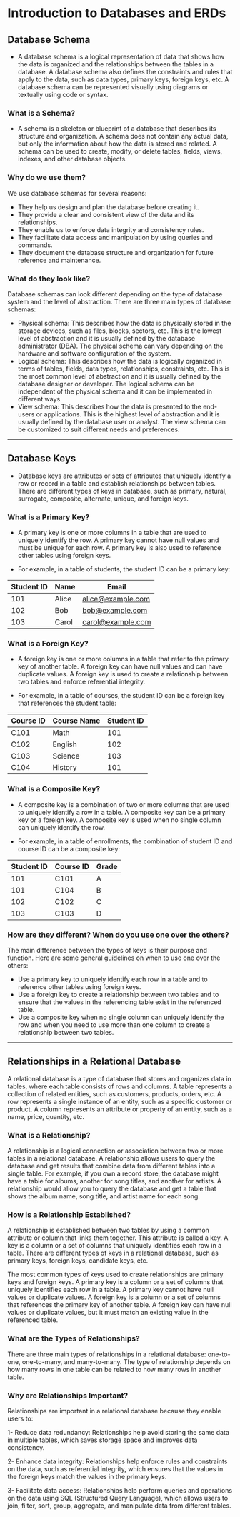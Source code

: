 # Introduction to Databases and ERDs

## Database Schema

- A database schema is a logical representation of data that shows how the data is organized and the relationships between the tables in a database. A database schema also defines the constraints and rules that apply to the data, such as data types, primary keys, foreign keys, etc. A database schema can be represented visually using diagrams or textually using code or syntax.

### What is a Schema?

- A schema is a skeleton or blueprint of a database that describes its structure and organization. A schema does not contain any actual data, but only the information about how the data is stored and related. A schema can be used to create, modify, or delete tables, fields, views, indexes, and other database objects.

### Why do we use them?

We use database schemas for several reasons:

- They help us design and plan the database before creating it.
- They provide a clear and consistent view of the data and its relationships.
- They enable us to enforce data integrity and consistency rules.
- They facilitate data access and manipulation by using queries and commands.
- They document the database structure and organization for future reference and maintenance.

### What do they look like?

Database schemas can look different depending on the type of database system and the level of abstraction. There are three main types of database schemas:

- Physical schema: This describes how the data is physically stored in the storage devices, such as files, blocks, sectors, etc. This is the lowest level of abstraction and it is usually defined by the database administrator (DBA). The physical schema can vary depending on the hardware and software configuration of the system.
- Logical schema: This describes how the data is logically organized in terms of tables, fields, data types, relationships, constraints, etc. This is the most common level of abstraction and it is usually defined by the database designer or developer. The logical schema can be independent of the physical schema and it can be implemented in different ways.
- View schema: This describes how the data is presented to the end-users or applications. This is the highest level of abstraction and it is usually defined by the database user or analyst. The view schema can be customized to suit different needs and preferences.

---

## Database Keys

- Database keys are attributes or sets of attributes that uniquely identify a row or record in a table and establish relationships between tables. There are different types of keys in database, such as primary, natural, surrogate, composite, alternate, unique, and foreign keys.

### What is a Primary Key?

- A primary key is one or more columns in a table that are used to uniquely identify the row. A primary key cannot have null values and must be unique for each row. A primary key is also used to reference other tables using foreign keys.

- For example, in a table of students, the student ID can be a primary key:

| Student ID | Name  | Email             |
|------------|-------|-------------------|
| 101        | Alice | <alice@example.com> |
| 102        | Bob   | <bob@example.com>   |
| 103        | Carol | <carol@example.com> |

### What is a Foreign Key?

- A foreign key is one or more columns in a table that refer to the primary key of another table. A foreign key can have null values and can have duplicate values. A foreign key is used to create a relationship between two tables and enforce referential integrity.

- For example, in a table of courses, the student ID can be a foreign key that references the student table:

| Course ID | Course Name | Student ID |
|-----------|-------------|------------|
| C101      | Math        | 101        |
| C102      | English     | 102        |
| C103      | Science     | 103        |
| C104      | History     | 101        |

### What is a Composite Key?

- A composite key is a combination of two or more columns that are used to uniquely identify a row in a table. A composite key can be a primary key or a foreign key. A composite key is used when no single column can uniquely identify the row.

- For example, in a table of enrollments, the combination of student ID and course ID can be a composite key:

| Student ID | Course ID | Grade |
|------------|-----------|-------|
| 101        | C101      | A     |
| 101        | C104      | B     |
| 102        | C102      | C     |
| 103        | C103      | D     |

### How are they different? When do you use one over the others?

The main difference between the types of keys is their purpose and function. Here are some general guidelines on when to use one over the others:

- Use a primary key to uniquely identify each row in a table and to reference other tables using foreign keys.
- Use a foreign key to create a relationship between two tables and to ensure that the values in the referencing table exist in the referenced table.
- Use a composite key when no single column can uniquely identify the row and when you need to use more than one column to create a relationship between two tables.

---

## Relationships in a Relational Database

A relational database is a type of database that stores and organizes data in tables, where each table consists of rows and columns. A table represents a collection of related entities, such as customers, products, orders, etc. A row represents a single instance of an entity, such as a specific customer or product. A column represents an attribute or property of an entity, such as a name, price, quantity, etc.

### What is a Relationship?

A relationship is a logical connection or association between two or more tables in a relational database. A relationship allows users to query the database and get results that combine data from different tables into a single table. For example, if you own a record store, the database might have a table for albums, another for song titles, and another for artists. A relationship would allow you to query the database and get a table that shows the album name, song title, and artist name for each song.

### How is a Relationship Established?

A relationship is established between two tables by using a common attribute or column that links them together. This attribute is called a key. A key is a column or a set of columns that uniquely identifies each row in a table. There are different types of keys in a relational database, such as primary keys, foreign keys, candidate keys, etc.

The most common types of keys used to create relationships are primary keys and foreign keys. A primary key is a column or a set of columns that uniquely identifies each row in a table. A primary key cannot have null values or duplicate values. A foreign key is a column or a set of columns that references the primary key of another table. A foreign key can have null values or duplicate values, but it must match an existing value in the referenced table.

### What are the Types of Relationships?

There are three main types of relationships in a relational database: one-to-one, one-to-many, and many-to-many. The type of relationship depends on how many rows in one table can be related to how many rows in another table.

### Why are Relationships Important?

Relationships are important in a relational database because they enable users to:

1- Reduce data redundancy: Relationships help avoid storing the same data in multiple tables, which saves storage space and improves data consistency.

2- Enhance data integrity: Relationships help enforce rules and constraints on the data, such as referential integrity, which ensures that the values in the foreign keys match the values in the primary keys.

3- Facilitate data access: Relationships help perform queries and operations on the data using SQL (Structured Query Language), which allows users to join, filter, sort, group, aggregate, and manipulate data from different tables.